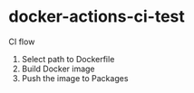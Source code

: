 # docker-actions-ci-test
CI flow
1. Select path to Dockerfile
2. Build Docker image
3. Push the image to Packages
